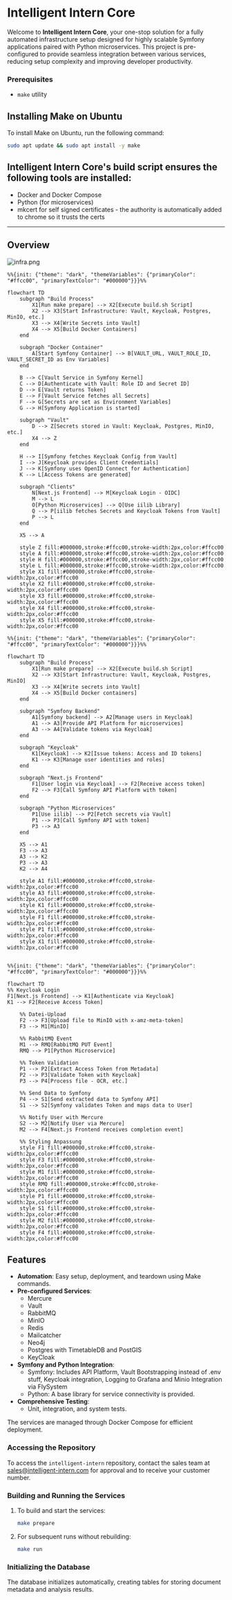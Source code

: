 # Intelligent Intern Core

Welcome to **Intelligent Intern Core**, your one-stop solution for a fully automated infrastructure setup designed for highly scalable Symfony applications paired with Python microservices. This project is pre-configured to provide seamless integration between various services, reducing setup complexity and improving developer productivity.


### Prerequisites

- `make` utility

## Installing Make on Ubuntu

To install Make on Ubuntu, run the following command:

```bash
sudo apt update && sudo apt install -y make
```

## Intelligent Intern Core's build script ensures the following tools are installed:

- Docker and Docker Compose
- Python (for microservices)
- mkcert for self signed certificates - the authority is automatically added to chrome so it trusts the certs

---

## Overview

![infra.png](documentation%2Finfra.png)

```mermaid
%%{init: {"theme": "dark", "themeVariables": {"primaryColor": "#ffcc00", "primaryTextColor": "#000000"}}}%%

flowchart TD
    subgraph "Build Process"
        X1[Run make prepare] --> X2[Execute build.sh Script]
        X2 --> X3[Start Infrastructure: Vault, Keycloak, Postgres, MinIO, etc.]
        X3 --> X4[Write Secrets into Vault]
        X4 --> X5[Build Docker Containers]
    end

    subgraph "Docker Container"
        A[Start Symfony Container] --> B[VAULT_URL, VAULT_ROLE_ID, VAULT_SECRET_ID as Env Variables]
    end

    B --> C[Vault Service in Symfony Kernel]
    C --> D[Authenticate with Vault: Role ID and Secret ID]
    D --> E[Vault returns Token]
    E --> F[Vault Service fetches all Secrets]
    F --> G[Secrets are set as Environment Variables]
    G --> H[Symfony Application is started]

    subgraph "Vault"
        D --> Z[Secrets stored in Vault: Keycloak, Postgres, MinIO, etc.]
        X4 --> Z
    end

    H --> I[Symfony fetches Keycloak Config from Vault]
    I --> J[Keycloak provides Client Credentials]
    J --> K[Symfony uses OpenID Connect for Authentication]
    K --> L[Access Tokens are generated]

    subgraph "Clients"
        N[Next.js Frontend] --> M[Keycloak Login - OIDC]
        M --> L
        O[Python Microservices] --> Q[Use iilib Library]
        Q --> P[iilib fetches Secrets and Keycloak Tokens from Vault]
        P --> L
    end

    X5 --> A

    style Z fill:#000000,stroke:#ffcc00,stroke-width:2px,color:#ffcc00
    style A fill:#000000,stroke:#ffcc00,stroke-width:2px,color:#ffcc00
    style H fill:#000000,stroke:#ffcc00,stroke-width:2px,color:#ffcc00
    style L fill:#000000,stroke:#ffcc00,stroke-width:2px,color:#ffcc00
    style X1 fill:#000000,stroke:#ffcc00,stroke-width:2px,color:#ffcc00
    style X2 fill:#000000,stroke:#ffcc00,stroke-width:2px,color:#ffcc00
    style X3 fill:#000000,stroke:#ffcc00,stroke-width:2px,color:#ffcc00
    style X4 fill:#000000,stroke:#ffcc00,stroke-width:2px,color:#ffcc00
    style X5 fill:#000000,stroke:#ffcc00,stroke-width:2px,color:#ffcc00

```


```mermaid
%%{init: {"theme": "dark", "themeVariables": {"primaryColor": "#ffcc00", "primaryTextColor": "#000000"}}}%%

flowchart TD
    subgraph "Build Process"
        X1[Run make prepare] --> X2[Execute build.sh Script]
        X2 --> X3[Start Infrastructure: Vault, Keycloak, Postgres, MinIO]
        X3 --> X4[Write secrets into Vault]
        X4 --> X5[Build Docker containers]
    end

    subgraph "Symfony Backend"
        A1[Symfony backend] --> A2[Manage users in Keycloak]
        A1 --> A3[Provide API Platform for microservices]
        A3 --> A4[Validate tokens via Keycloak]
    end

    subgraph "Keycloak"
        K1[Keycloak] --> K2[Issue tokens: Access and ID tokens]
        K1 --> K3[Manage user identities and roles]
    end

    subgraph "Next.js Frontend"
        F1[User login via Keycloak] --> F2[Receive access token]
        F2 --> F3[Call Symfony API Platform with token]
    end

    subgraph "Python Microservices"
        P1[Use iilib] --> P2[Fetch secrets via Vault]
        P1 --> P3[Call Symfony API with token]
        P3 --> A3
    end

    X5 --> A1
    F3 --> A3
    A3 --> K2
    P3 --> A3
    K2 --> A4

    style A1 fill:#000000,stroke:#ffcc00,stroke-width:2px,color:#ffcc00
    style A3 fill:#000000,stroke:#ffcc00,stroke-width:2px,color:#ffcc00
    style K1 fill:#000000,stroke:#ffcc00,stroke-width:2px,color:#ffcc00
    style F1 fill:#000000,stroke:#ffcc00,stroke-width:2px,color:#ffcc00
    style P1 fill:#000000,stroke:#ffcc00,stroke-width:2px,color:#ffcc00
    style X1 fill:#000000,stroke:#ffcc00,stroke-width:2px,color:#ffcc00

```



```mermaid

%%{init: {"theme": "dark", "themeVariables": {"primaryColor": "#ffcc00", "primaryTextColor": "#000000"}}}%%

flowchart TD
%% Keycloak Login
F1[Next.js Frontend] --> K1[Authenticate via Keycloak]
K1 --> F2[Receive Access Token]

    %% Datei-Upload
    F2 --> F3[Upload file to MinIO with x-amz-meta-token]
    F3 --> M1[MinIO]

    %% RabbitMQ Event
    M1 --> RMQ[RabbitMQ PUT Event]
    RMQ --> P1[Python Microservice]

    %% Token Validation
    P1 --> P2[Extract Access Token from Metadata]
    P2 --> P3[Validate Token with Keycloak]
    P3 --> P4[Process file - OCR, etc.]

    %% Send Data to Symfony
    P4 --> S1[Send extracted data to Symfony API]
    S1 --> S2[Symfony validates Token and maps data to User]

    %% Notify User with Mercure
    S2 --> M2[Notify User via Mercure]
    M2 --> F4[Next.js Frontend receives completion event]

    %% Styling Anpassung
    style F1 fill:#000000,stroke:#ffcc00,stroke-width:2px,color:#ffcc00
    style F3 fill:#000000,stroke:#ffcc00,stroke-width:2px,color:#ffcc00
    style M1 fill:#000000,stroke:#ffcc00,stroke-width:2px,color:#ffcc00
    style RMQ fill:#000000,stroke:#ffcc00,stroke-width:2px,color:#ffcc00
    style P1 fill:#000000,stroke:#ffcc00,stroke-width:2px,color:#ffcc00
    style S1 fill:#000000,stroke:#ffcc00,stroke-width:2px,color:#ffcc00
    style M2 fill:#000000,stroke:#ffcc00,stroke-width:2px,color:#ffcc00
    style F4 fill:#000000,stroke:#ffcc00,stroke-width:2px,color:#ffcc00

```


## Features

- **Automation**: Easy setup, deployment, and teardown using Make commands.
- **Pre-configured Services**:
    - Mercure
    - Vault
    - RabbitMQ
    - MinIO
    - Redis
    - Mailcatcher
    - Neo4j
    - Postgres with TimetableDB and PostGIS 
    - KeyCloak
- **Symfony and Python Integration**:
    - Symfony: Includes API Platform, Vault Bootstrapping instead of .env stuff, Keycloak integration, Logging to Grafana and Minio Integration via FlySystem  
    - Python: A base library for service connectivity is provided.
- **Comprehensive Testing**:
    - Unit, integration, and system tests.

The services are managed through Docker Compose for efficient deployment.

### Accessing the Repository
To access the `intelligent-intern` repository, contact the sales team at [sales@intelligent-intern.com](mailto:sales@intelligent-intern.com) for approval and to receive your customer number.

### Building and Running the Services
1. To build and start the services:
   ```bash
   make prepare
   ```
   
2. For subsequent runs without rebuilding:
   ```bash
   make run
   ```

### Initializing the Database
The database initializes automatically, creating tables for storing document metadata and analysis results.